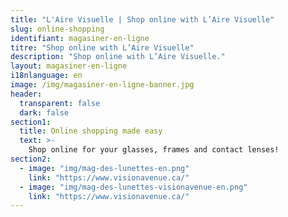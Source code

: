 ```yaml
---
title: "L'Aire Visuelle | Shop online with L’Aire Visuelle"
slug: online-shopping
identifiant: magasiner-en-ligne
titre: "Shop online with L’Aire Visuelle"
description: "Shop online with L’Aire Visuelle."
layout: magasiner-en-ligne
i18nlanguage: en
image: /img/magasiner-en-ligne-banner.jpg
header:
  transparent: false
  dark: false
section1:
  title: Online shopping made easy
  text: >-
    Shop online for your glasses, frames and contact lenses!
section2:
  - image: "img/mag-des-lunettes-en.png"
    link: "https://www.visionavenue.ca/"
  - image: "img/mag-des-lunettes-visionavenue-en.png"
    link: "https://www.visionavenue.ca/"
---
```

